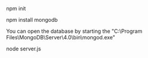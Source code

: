 npm init

npm install mongodb

You can open the database by starting the "C:\Program Files\MongoDB\Server\4.0\bin\mongod.exe"

node server.js